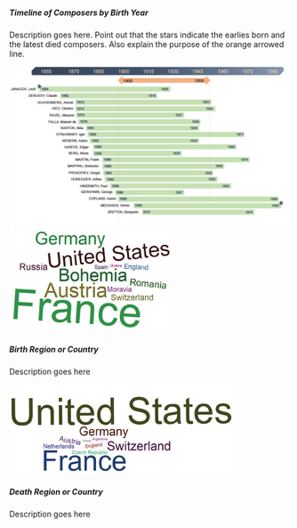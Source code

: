 
<script>
// vim: ts=3:nowrap
</script>

<div class="card mb-3">
	<div class="row g-0">
		<div class="col-md-8">
			<div class="card-body">
				<h5 class="category mb-2 card-title">Timeline of Composers by Birth Year</h5>
				<p class="card-text">Description goes here.  Point out that the stars indicate the earlies born and the latest died composers.  Also explain the purpose of the orange arrowed line.</p>
			</div>
		</div>
		<div class="col-md-12">
			<img src="Timeline_of_Composers_by_Birth_Year_graph.png" class="img-fluid rounded-start" alt="Timeline of Composers by Birth Year">
		</div>
	</div>
</div>

<div class="card mb-3">
	<div class="row g-0">
		<div class="col-md-4">
			<img src="Birth_Region_or_Country.png" class="img-fluid rounded-start" alt="Birth Region or Country">
		</div>
		<div class="col-md-4">
			<div class="card-body">
				<h5 class="category mb-2 card-title">Birth Region or Country</h5>
				<p class="card-text">Description goes here</p>
			</div>
		</div>
	</div>
</div>

<div class="card mb-3">
	<div class="row g-0">
		<div class="col-md-4">
			<img src="Death_Region_or_Country.png" class="img-fluid rounded-start" alt="Death Region or Country">
		</div>
		<div class="col-md-4">
			<div class="card-body">
				<h5 class="category mb-2 card-title">Death Region or Country</h5>
				<p class="card-text">Description goes here</p>
			</div>
		</div>
	</div>
</div>



